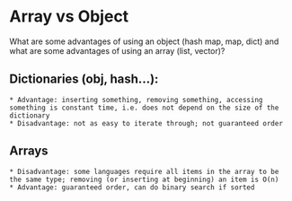 # Array vs Object
What are some advantages of using an object (hash map, map, dict) and what are some advantages of using an array (list, vector)?

## Dictionaries (obj, hash...): 
	* Advantage: inserting something, removing something, accessing something is constant time, i.e. does not depend on the size of the dictionary
	* Disadvantage: not as easy to iterate through; not guaranteed order

## Arrays
	* Disadvantage: some languages require all items in the array to be the same type; removing (or inserting at beginning) an item is O(n)
	* Advantage: guaranteed order, can do binary search if sorted
